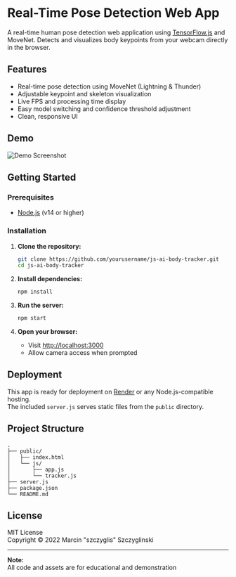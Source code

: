# Real-Time Pose Detection Web App

A real-time human pose detection web application using [TensorFlow.js](https://www.tensorflow.org/js) and MoveNet. Detects and visualizes body keypoints from your webcam directly in the browser.

## Features

- Real-time pose detection using MoveNet (Lightning & Thunder)
- Adjustable keypoint and skeleton visualization
- Live FPS and processing time display
- Easy model switching and confidence threshold adjustment
- Clean, responsive UI

## Demo

![Demo Screenshot](demo-screenshot.png)

## Getting Started

### Prerequisites

- [Node.js](https://nodejs.org/) (v14 or higher)

### Installation

1. **Clone the repository:**
   ```sh
   git clone https://github.com/yourusername/js-ai-body-tracker.git
   cd js-ai-body-tracker
   ```

2. **Install dependencies:**
   ```sh
   npm install
   ```

3. **Run the server:**
   ```sh
   npm start
   ```

4. **Open your browser:**
   - Visit [http://localhost:3000](http://localhost:3000)
   - Allow camera access when prompted

## Deployment

This app is ready for deployment on [Render](https://render.com/) or any Node.js-compatible hosting.  
The included `server.js` serves static files from the `public` directory.

## Project Structure

```
.
├── public/
│   ├── index.html
│   └── js/
│       ├── app.js
│       └── tracker.js
├── server.js
├── package.json
└── README.md
```

## License

MIT License  
Copyright © 2022 Marcin "szczyglis" Szczyglinski

---

**Note:**  
All code and assets are for educational and demonstration
